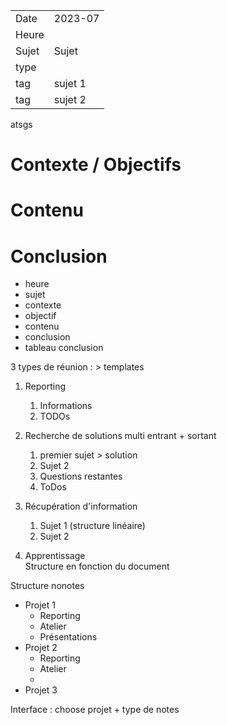 |||
| - | - |
| Date | 2023-07 |
| Heure |  |
| Sujet | Sujet | 
| type |  | 
| tag | sujet 1 |
| tag | sujet 2 | 



atsgs 

# Contexte / Objectifs

# Contenu

# Conclusion

- heure
- sujet
- contexte
- objectif  
- contenu
- conclusion
- tableau conclusion

3 types de réunion : > templates
1. Reporting 

   1. Informations
   2. TODOs

2. Recherche de solutions multi entrant + sortant

    1. premier sujet > solution
    2. Sujet 2 
    3. Questions restantes 
    4. ToDos

3. Récupération d'information

    1. Sujet 1 (structure linéaire)
    2. Sujet 2 

4. Apprentissage  
    Structure en fonction du document

Structure nonotes 

- Projet 1
  - Reporting
  - Atelier 
  - Présentations    
- Projet 2 
  - Reporting
  - Atelier
  - 
- Projet 3



Interface : choose projet + type de notes